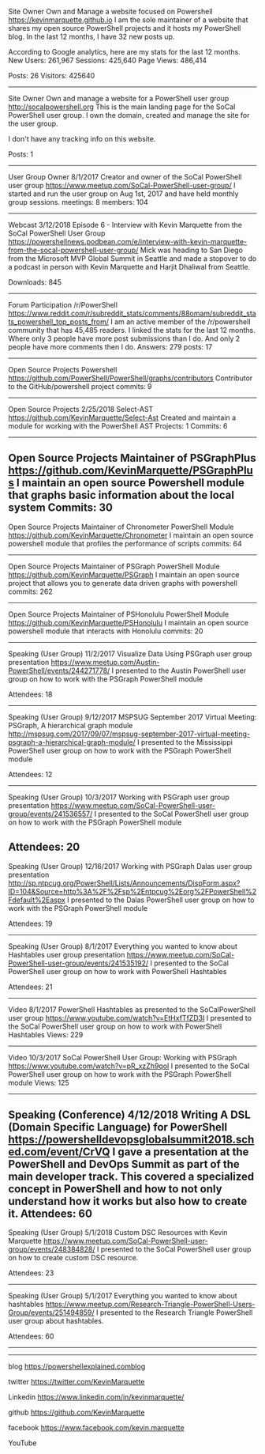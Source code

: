 

Site Owner
Own and Manage a website focused on Powershell
https://kevinmarquette.github.io
I am the sole maintainer of a website that shares my open source PowerShell projects and it hosts my PowerShell blog. In the last 12 months, I have 32 new posts up.

According to Google analytics, here are my stats for the last 12 months.
New Users: 261,967
Sessions: 425,640
Page Views: 486,414

Posts: 26
Visitors: 425640

---
Site Owner
Own and manage a website for a PowerShell user group
http://socalpowershell.org
This is the main landing page for the SoCal PowerShell user group. I own the domain, created and manage the site for the user group.

I don't have any tracking info on this website.

Posts: 1

---
User Group Owner
8/1/2017
Creator and owner of the SoCal PowerShell user group
https://www.meetup.com/SoCal-PowerShell-user-group/
I started and run the user group on Aug 1st, 2017 and have held monthly group sessions.
meetings: 8
members: 104

---
Webcast
3/12/2018
Episode 6 - Interview with Kevin Marquette from the SoCal PowerShell User Group
https://powershellnews.podbean.com/e/interview-with-kevin-marquette-from-the-socal-powershell-user-group/
Mick was heading to San Diego from the Microsoft MVP Global Summit in Seattle and made a stopover to do a podcast in person with Kevin Marquette and Harjit Dhaliwal from Seattle.

Downloads: 845

---
Forum Participation
/r/PowerShell
https://www.reddit.com/r/subreddit_stats/comments/88omam/subreddit_stats_powershell_top_posts_from/
I am an active member of the /r/powershell community that has 45,485 readers. I linked the stats for the last 12 months. Where only 3 people have more post submissions than I do. And only 2 people have more comments then I do.
Answers: 279
posts: 17

---
Open Source Projects
Powershell
https://github.com/PowerShell/PowerShell/graphs/contributors
Contributor to the GitHub/powershell project
commits: 9

---
Open Source Projects
2/25/2018
Select-AST
https://github.com/KevinMarquette/Select-Ast
Created and maintain a module for working with the PowerShell AST
Projects: 1
Commits: 6

---

Open Source Projects
Maintainer of PSGraphPlus
https://github.com/KevinMarquette/PSGraphPlus
I maintain an open source Powershell module that graphs basic information about the local system
Commits: 30
---

Open Source Projects
Maintainer of Chronometer PowerShell Module
https://github.com/KevinMarquette/Chronometer
I maintain an open source powershell module that profiles the performance of scripts
commits: 64

---

Open Source Projects
Maintainer of PSGraph PowerShell Module
https://github.com/KevinMarquette/PSGraph
I maintain an open source project that allows you to generate data driven graphs with powershell
commits: 262

---
Open Source Projects
Maintainer of PSHonolulu PowerShell Module
https://github.com/KevinMarquette/PSHonolulu
I maintain an open source powershell module that interacts with Honolulu
commits: 20

---

Speaking (User Group)
11/2/2017
Visualize Data Using PSGraph user group presentation
https://www.meetup.com/Austin-PowerShell/events/244271778/
I presented to the Austin PowerShell user group on how to work with the PSGraph PowerShell module

Attendees: 18

---

Speaking (User Group)
9/12/2017
MSPSUG September 2017 Virtual Meeting: PSGraph, A hierarchical graph module
http://mspsug.com/2017/09/07/mspsug-september-2017-virtual-meeting-psgraph-a-hierarchical-graph-module/
I presented to the Mississippi PowerShell user group on how to work with the PSGraph PowerShell module

Attendees: 12

---

Speaking (User Group)
10/3/2017
Working with PSGraph user group presentation
https://www.meetup.com/SoCal-PowerShell-user-group/events/241536557/
I presented to the SoCal PowerShell user group on how to work with the PSGraph PowerShell module

Attendees: 20
---

Speaking (User Group)
12/16/2017
Working with PSGraph Dalas user group presentation
http://sp.ntpcug.org/PowerShell/Lists/Announcements/DispForm.aspx?ID=104&Source=http%3A%2F%2Fsp%2Entpcug%2Eorg%2FPowerShell%2Fdefault%2Easpx
I presented to the Dalas PowerShell user group on how to work with the PSGraph PowerShell module

Attendees: 19

---

Speaking (User Group)
8/1/2017
Everything you wanted to know about Hashtables user group presentation
https://www.meetup.com/SoCal-PowerShell-user-group/events/241535192/
I presented to the SoCal PowerShell user group on how to work with PowerShell Hashtables

Attendees: 21

---

Video
8/1/2017
PowerShell Hashtables as presented to the SoCalPowerShell user group
https://www.youtube.com/watch?v=EtHxfTfZD3I
I presented to the SoCal PowerShell user group on how to work with PowerShell Hashtables
Views: 229

---

Video
10/3/2017
SoCal PowerShell User Group: Working with PSGraph
https://www.youtube.com/watch?v=pR_xzZh9qoI
I presented to the SoCal PowerShell user group on how to work with the PSGraph PowerShell module
Views: 125

---
Speaking (Conference)
4/12/2018
Writing A DSL (Domain Specific Language) for PowerShell
https://powershelldevopsglobalsummit2018.sched.com/event/CrVQ
I gave a presentation at the PowerShell and DevOps Summit as part of the main developer track. This covered a specialized concept in PowerShell and how to not only understand how it works but also how to create it.
Attendees: 60
---

Speaking (User Group)
5/1/2018
Custom DSC Resources with Kevin Marquette
https://www.meetup.com/SoCal-PowerShell-user-group/events/248384828/
I presented to the SoCal PowerShell user group on how to create custom DSC resource.

Attendees: 23

---

Speaking (User Group)
5/1/2017
Everything you wanted to know about hashtables
https://www.meetup.com/Research-Triangle-PowerShell-Users-Group/events/251494859/
I presented to the Research Triangle PowerShell user group about hashtables.

Attendees: 60

---

---
blog
https://powershellexplained.comblog

twitter
https://twitter.com/KevinMarquette

Linkedin
https://www.linkedin.com/in/kevinmarquette/

github
https://github.com/KevinMarquette

facebook
https://www.facebook.com/kevin.marquette

YouTube
